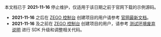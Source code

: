 <div class="mk-warning">

本文档已于 **2021-11-16** 停止维护，仅适用于该日期之前于官网下载的示例源码。
- **2021-11-16** 之后在 [ZEGO 控制台](https://console.zego.im) 创建项目的用户请参考 [官网最新文档](!WhiteBoard-Sample_Codes/Sample_Code)。
- **2021-11-16** 及之前在 [ZEGO 控制台](https://console.zego.im) 创建项目的用户，请参考 [测试环境废弃说明](!OldDocWithTestEnv-TestEnvSupersessionDesc/TestEnvSupersessionDesc) 进行 SDK 升级和调整相关代码。

</div>

